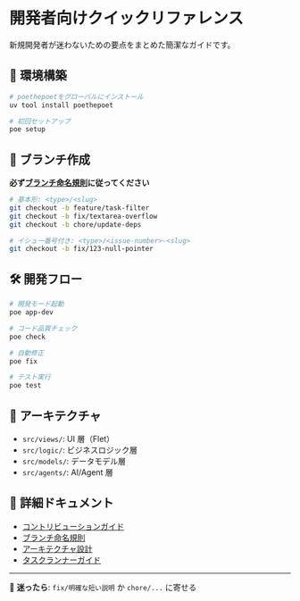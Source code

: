 # 開発者向けクイックリファレンス

新規開発者が迷わないための要点をまとめた簡潔なガイドです。

## 🚀 環境構築

```bash
# poethepoetをグローバルにインストール
uv tool install poethepoet

# 初回セットアップ
poe setup
```

## 📝 ブランチ作成

**必ず[ブランチ命名規則](../docs/branch_naming.md)に従ってください**

```bash
# 基本形: <type>/<slug>
git checkout -b feature/task-filter
git checkout -b fix/textarea-overflow
git checkout -b chore/update-deps

# イシュー番号付き: <type>/<issue-number>-<slug>
git checkout -b fix/123-null-pointer
```

## 🛠️ 開発フロー

```bash
# 開発モード起動
poe app-dev

# コード品質チェック
poe check

# 自動修正
poe fix

# テスト実行
poe test
```

## 📂 アーキテクチャ

- `src/views/`: UI 層（Flet）
- `src/logic/`: ビジネスロジック層
- `src/models/`: データモデル層
- `src/agents/`: AI/Agent 層

## 📖 詳細ドキュメント

- [コントリビューションガイド](../CONTRIBUTING.md)
- [ブランチ命名規則](../docs/branch_naming.md)
- [アーキテクチャ設計](../docs/architecture-design.md)
- [タスクランナーガイド](../docs/task_runner.md)

---

🎯 **迷ったら**: `fix/明確な短い説明` か `chore/...` に寄せる
